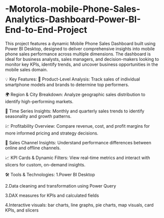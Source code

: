 # -Motorola-mobile-Phone-Sales-Analytics-Dashboard-Power-BI-End-to-End-Project
This project features a dynamic Mobile Phone Sales Dashboard built using Power BI Desktop, designed to deliver comprehensive insights into mobile phone sales performance across multiple dimensions. The dashboard is ideal for business analysts, sales managers, and decision-makers looking to monitor key KPIs, identify trends, and uncover business opportunities in the mobile sales domain.

💡 Key Features:
📱 Product-Level Analysis: Track sales of individual smartphone models and brands to determine top performers.

🌍 Region & City Breakdown: Analyze geographic sales distribution to identify high-performing markets.

📅 Time Series Insights: Monthly and quarterly sales trends to identify seasonality and growth patterns.

💹 Profitability Overview: Compare revenue, cost, and profit margins for more informed pricing and strategy decisions.

🛒 Sales Channel Insights: Understand performance differences between online and offline channels.

📈 KPI Cards & Dynamic Filters: View real-time metrics and interact with slicers for custom, on-demand insights.

🛠️ Tools & Technologies:
1.Power BI Desktop

2.Data cleaning and transformation using Power Query

3.DAX measures for KPIs and calculated fields

4.Interactive visuals: bar charts, line graphs, pie charts, map visuals, card KPIs, and slicers
